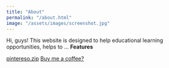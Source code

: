 ```yaml
---
title: "About"
permalink: "/about.html"
image: "/assets/images/screenshot.jpg"
---
```


Hi, guys! This website is designed to help educational learning opportunities, helps to ...
**Features**




<a class="btn btn-danger" href="https://github.com/wowthemesnet/template-pintereso-bootstrap-jekyll/archive/master.zip"><i class="fa fa-download"></i> pintereso.zip</a> <a target="_blank" class="btn btn-warning" href="https://www.buymeacoffee.com/sal"><i class="fa fa-coffee"></i> Buy me a coffee?</a>
